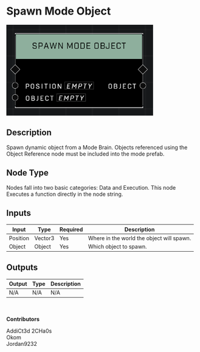 # Spawn Mode Object
![](../../../.gitbook/assets/spawn-mode-object.png)
## Description
Spawn dynamic object from a Mode Brain. Objects referenced using the Object Reference node must be included into the mode prefab.

## Node Type
Nodes fall into two basic categories: Data and Execution. This node Executes a function directly in the node string.

## Inputs
| Input | Type | Required | Description |
|------------------|------------------|----------|--------------------------------------------------------------|
| Position | Vector3 | Yes | Where in the world the object will spawn. |
| Object | Object | Yes | Which object to spawn. |


## Outputs
| Output | Type | Description |
|------------------|------------------|--------------------------------------------------------------|
| N/A | N/A | N/A |

\
\
**Contributors**

AddiCt3d 2CHa0s \
Okom \
Jordan9232